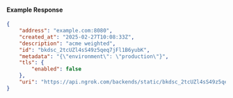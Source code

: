 <!-- Code generated for API Clients. DO NOT EDIT. -->

#### Example Response

```json
{
	"address": "example.com:8080",
	"created_at": "2025-02-27T10:08:33Z",
	"description": "acme weighted",
	"id": "bkdsc_2tcUZl4sS49z5qeq7jFl1B6yubK",
	"metadata": "{\"environment\": \"production\"}",
	"tls": {
		"enabled": false
	},
	"uri": "https://api.ngrok.com/backends/static/bkdsc_2tcUZl4sS49z5qeq7jFl1B6yubK"
}
```
